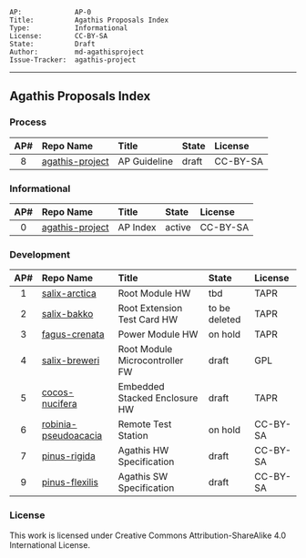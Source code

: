     AP:             AP-0
    Title:          Agathis Proposals Index
    Type:           Informational
    License:        CC-BY-SA
    State:          Draft
    Author:         md-agathisproject
    Issue-Tracker:  agathis-project
---

## Agathis Proposals Index

### Process

AP# | Repo Name         |   Title                         | State | License
:--:|:------------------|:--------------------------------|:------|:--------
8   |[agathis-project](https://github.com/agathis-project/agathis-project/blob/master/AP-8/AP-8.md)  | AP Guideline                    | draft | CC-BY-SA


### Informational

AP# |Repo Name          |  Title                          | State | License
:--:|:------------------|:--------------------------------|:------|:--------
0   |[agathis-project](https://github.com/agathis-project/agathis-project)          |  AP Index        | active | CC-BY-SA

### Development

AP# |Repo Name                                                                                      |  Title                          | State  | License
:--:|:----------------------------------------------------------------------------------------------|:--------------------------------|:------ |:--------
1   |[salix-arctica](https://github.com/agathis-project/salix-arctica)                              |  Root Module HW                 | tbd    | TAPR
2   |[salix-bakko](https://github.com/agathis-project/salix-bakko)                                  |  Root Extension Test Card HW    | to be deleted    | TAPR
3   |[fagus-crenata](https://github.com/agathis-project/fagus-crenata)                              |  Power Module HW                | on hold    | TAPR
4   |[salix-breweri](https://github.com/agathis-project/salix-breweri)                              |  Root Module Microcontroller FW | draft  | GPL
5   |[cocos-nucifera](https://github.com/agathis-project/cocos-nucifera)                            |  Embedded Stacked Enclosure HW  | draft    | TAPR
6   |[robinia-pseudoacacia](https://github.com/agathis-project/robinia-pseudoacacia)                |  Remote Test Station            | on hold  | CC-BY-SA
7   |[pinus-rigida](https://github.com/agathis-project/pinus-rigida)                                |  Agathis HW Specification       | draft  | CC-BY-SA
9   |[pinus-flexilis](https://github.com/agathis-project/pinus-flexilis)                            |  Agathis SW Specification       | draft  | CC-BY-SA

### License

This work is licensed under Creative Commons Attribution-ShareAlike 4.0
International License.
